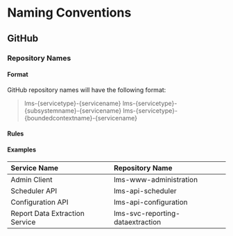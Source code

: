 # Naming Conventions

## GitHub

### Repository Names

#### Format
GitHub repository names will have the following format:

> lms-{servicetype}-{servicename}
> lms-{servicetype}-{subsystemname}-{servicename}
> lms-{servicetype}-{boundedcontextname}-{servicename}

#### Rules

#### Examples
| Service Name | Repository Name
| :--- | :---
| Admin Client | lms-www-administration
| Scheduler API | lms-api-scheduler
| Configuration API | lms-api-configuration
| Report Data Extraction Service | lms-svc-reporting-dataextraction
